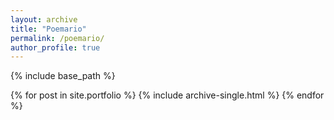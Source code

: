 ```yaml
---
layout: archive
title: "Poemario"
permalink: /poemario/
author_profile: true
---
```


{% include base_path %}


{% for post in site.portfolio %}
  {% include archive-single.html %}
{% endfor %}

